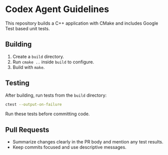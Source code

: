 # Codex Agent Guidelines

This repository builds a C++ application with CMake and includes Google Test based unit tests.

## Building
1. Create a `build` directory.
2. Run `cmake ..` inside `build` to configure.
3. Build with `make`.

## Testing
After building, run tests from the `build` directory:
```bash
ctest --output-on-failure
```
Run these tests before committing code.

## Pull Requests
- Summarize changes clearly in the PR body and mention any test results.
- Keep commits focused and use descriptive messages.

